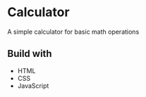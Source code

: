 # Calculator

A simple calculator for basic math operations

## Build with

- HTML
- CSS
- JavaScript
